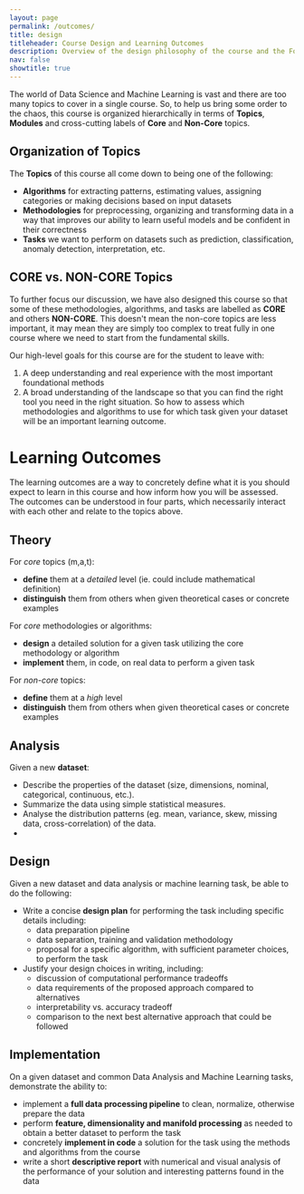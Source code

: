 ```yaml
---
layout: page
permalink: /outcomes/
title: design
titleheader: Course Design and Learning Outcomes
description: Overview of the design philosophy of the course and the Focussed Learning Outcomes
nav: false
showtitle: true
---
```


The world of Data Science and Machine Learning is vast and there are too many topics to cover in a single course. So, to help us bring some order to the chaos, this course is organized hierarchically in terms of **Topics**, **Modules** and cross-cutting labels of **Core** and **Non-Core** topics.

## Organization of Topics
The **Topics** of this course all come down to being one of the following:
- **Algorithms** for extracting patterns, estimating values, assigning categories or making decisions based on input datasets
- **Methodologies** for preprocessing, organizing and transforming data in a way that improves our ability to learn useful models and be confident in their correctness
- **Tasks** we want to perform on datasets such as prediction, classification, anomaly detection, interpretation, etc.

## CORE vs. NON-CORE Topics
To further focus our discussion, we have also designed this course so that some of these methodologies, algorithms, and tasks are labelled as **CORE** and others **NON-CORE**. This doesn't mean the non-core topics are less important, it may mean they are simply too complex to treat fully in one course where we need to start from the fundamental skills.

Our high-level goals for this course are for the student to leave with:
1. A deep understanding and real experience with the most important foundational methods 
2. A broad understanding of the landscape so that you can find the right tool you need in the right situation. So how to assess which methodologies and algorithms to use for which task given your dataset will be an important learning outcome.

# Learning Outcomes

The learning outcomes are a way to concretely define what it is you should expect to learn in this course and how inform how you will be assessed. The outcomes can be understood in four parts, which necessarily interact with each other and relate to the topics above.

## Theory
For *core* topics (m,a,t):
- **define** them at a *detailed* level (ie. could include  mathematical definition)
- **distinguish** them from others when given theoretical cases or concrete examples

For *core* methodologies or algorithms:
- **design** a detailed solution for a given task utilizing the core methodology or algorithm
- **implement** them, in code, on real data to perform a given task

For *non-core* topics:
- **define** them at a *high* level
- **distinguish** them from others when given theoretical cases or concrete examples

## Analysis

Given a new **dataset**:
- Describe the properties of the dataset (size, dimensions, nominal, categorical, continuous, etc.).
- Summarize the data using simple statistical measures.
- Analyse the distribution patterns (eg. mean, variance, skew, missing data, cross-correlation) of the data.
- 


## Design
Given a new dataset and data analysis or machine learning task, be able to do the following:
- Write a concise **design plan** for performing the task including specific details including:
    - data preparation pipeline
    - data separation, training and validation methodology
    - proposal for a specific algorithm, with sufficient parameter choices, to perform the task
- Justify your design choices in writing, including:
    - discussion of computational performance tradeoffs
    - data requirements of the proposed approach compared to alternatives
    - interpretability vs. accuracy tradeoff
    - comparison to the next best alternative approach that could be followed


## Implementation
On a given dataset and common Data Analysis and Machine Learning tasks, demonstrate the ability to:
- implement a **full data processing pipeline** to clean, normalize, otherwise prepare the data
- perform **feature, dimensionality and manifold processing** as needed to obtain a better dataset to perform the task
- concretely **implement in code** a solution for the task using the methods and algorithms from the course
- write a short **descriptive report** with numerical and visual analysis of the performance of your solution and interesting patterns found in the data
